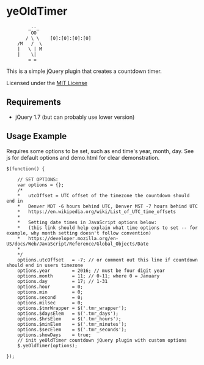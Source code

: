 yeOldTimer
==============

```
	    _--_
	     OO
	   / \ \	[0]:[0]:[0]:[0]
	/M   /  \
	|   \ | M
	|    \|
	    = =
```

This is a simple jQuery plugin that creates a countdown timer.

Licensed under the [MIT License](http://www.opensource.org/licenses/mit-license.php)

Requirements
--------------
* jQuery 1.7 (but can probably use lower version)

Usage Example
--------------

Requires some options to be set, such as end time's year, month, day.  See js for default options and demo.html for clear demonstration.

```
$(function() {
	
	// SET OPTIONS:
	var options = {};
	/*
	*	utcOffset = UTC offset of the timezone the countdown should end in
	*	Denver MDT -6 hours behind UTC, Denver MST -7 hours behind UTC
	*	https://en.wikipedia.org/wiki/List_of_UTC_time_offsets
	*
	*	Setting date times in JavaScript options below:
	*	(this link should help explain what time options to set -- for example, why month setting doesn't follow convention)
	*	https://developer.mozilla.org/en-US/docs/Web/JavaScript/Reference/Global_Objects/Date
	*
	*/
	options.utcOffset	= -7; // or comment out this line if countdown should end in users timezone
	options.year		= 2016; // must be four digit year
	options.month		= 11; // 0-11; where 0 = January
	options.day			= 17; // 1-31
	options.hour		= 0;
	options.min			= 0;
	options.second		= 0;
	options.milsec		= 0;
	options.$tmrWrapper	= $('.tmr_wrapper');
	options.$daysElem	= $('.tmr_days');
	options.$hrsElem	= $('.tmr_hours');
	options.$minElem	= $('.tmr_minutes');
	options.$secElem	= $('.tmr_seconds');
	options.showDays	= true;
	// init yeOldTimer countdown jQuery plugin with custom options
	$.yeOldTimer(options);
	
});

```
